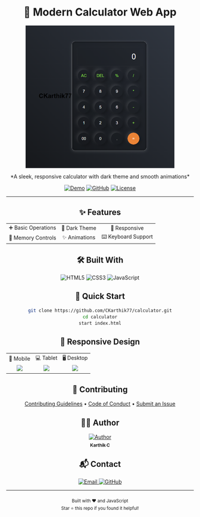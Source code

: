 <div align="center">

# 🧮 Modern Calculator Web App

<p align="center">
  <img src="images/calculator-preview.png" alt="Calculator Preview" width="400px" style="display: block; margin: auto;"/>
</p>
*A sleek, responsive calculator with dark theme and smooth animations*

[![Demo](https://img.shields.io/badge/Live_Demo-FF7139?style=for-the-badge&logo=firefox-browser&logoColor=white)](https://your-deployed-app.link)
[![GitHub](https://img.shields.io/badge/GitHub-181717?style=for-the-badge&logo=github)](https://github.com/CKarthik77/calculator)
[![License](https://img.shields.io/badge/License-MIT-blue.svg?style=for-the-badge)](LICENSE)

---

## ✨ Features

<table align="center">
  <tr>
    <td align="center">➕ Basic Operations</td>
    <td align="center">🎨 Dark Theme</td>
    <td align="center">📱 Responsive</td>
  </tr>
  <tr>
    <td align="center">🔄 Memory Controls</td>
    <td align="center">✨ Animations</td>
    <td align="center">⌨️ Keyboard Support</td>
  </tr>
</table>

## 🛠️ Built With

<p align="center">
  <img src="https://img.shields.io/badge/HTML5-E34F26?style=for-the-badge&logo=html5&logoColor=white" alt="HTML5"/>
  <img src="https://img.shields.io/badge/CSS3-1572B6?style=for-the-badge&logo=css3&logoColor=white" alt="CSS3"/>
  <img src="https://img.shields.io/badge/JavaScript-F7DF1E?style=for-the-badge&logo=javascript&logoColor=black" alt="JavaScript"/>
</p>

## 🚀 Quick Start

```bash
git clone https://github.com/CKarthik77/calculator.git
cd calculator
start index.html
```

## 📱 Responsive Design

<table align="center">
  <tr>
    <td align="center">📱 Mobile</td>
    <td align="center">💻 Tablet</td>
    <td align="center">🖥️ Desktop</td>
  </tr>
  <tr>
    <td align="center"><img src="mobile-view.png" width="150px"/></td>
    <td align="center"><img src="tablet-view.png" width="200px"/></td>
    <td align="center"><img src="desktop-view.png" width="250px"/></td>
  </tr>
</table>

## 🤝 Contributing

<p align="center">
  <a href="CONTRIBUTING.md">Contributing Guidelines</a> •
  <a href="CODE_OF_CONDUCT.md">Code of Conduct</a> •
  <a href="../../issues">Submit an Issue</a>
</p>

## 👨‍💻 Author

<p align="center">
  <a href="https://github.com/CKarthik77">
    <img src="https://github.com/CKarthik77.png" width="100px" alt="Author"/>
    <br/>
    <sub><b>Karthik C</b></sub>
  </a>
</p>

## 📬 Contact

<p align="center">
  <a href="mailto:your.email@example.com">
    <img src="https://img.shields.io/badge/Email-D14836?style=for-the-badge&logo=gmail&logoColor=white" alt="Email"/>
  </a>
  <a href="https://github.com/CKarthik77">
    <img src="https://img.shields.io/badge/GitHub-181717?style=for-the-badge&logo=github&logoColor=white" alt="GitHub"/>
  </a>
</p>

---

<sub>Built with ❤️ and JavaScript</sub>  
<sub>Star ⭐ this repo if you found it helpful!</sub>

</div>